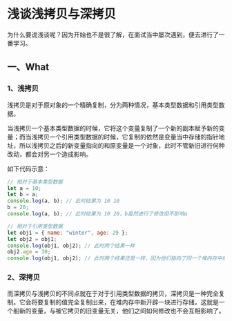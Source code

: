 # 浅谈浅拷贝与深拷贝

为什么要说浅谈呢？因为开始也不是很了解，在面试当中屡次遇到，便去进行了一番学习。

## 一、What

### 1、浅拷贝

浅拷贝是对于原对象的一个精确复制，分为两种情况，基本类型数据和引用类型数据。

当浅拷贝一个基本类型数据的时候，它将这个变量复制了一个新的副本赋予新的变量；而当浅拷贝一个引用类型数据的时候，它复制的依然是变量当中存储的指针地址，所以浅拷贝之后的新变量指向的和原变量是一个对象，此时不管新旧进行何种改动，都会对另一个造成影响。

如下代码示意：

```javascript
// 相对于基本类型数据
let a = 10;
let b = a;
console.log(a, b); // 此时结果为 10 10
b = 20;
console.log(a, b); // 此时结果为 10 20，b虽然进行了修改但不影响a

// 相对于引用类型数据
let obj1 = { name: "winter", age: 29 };
let obj2 = obj1;
console.log(obj1, obj2); // 此时两个结果一样
obj2.age = 30;
console.log(obj1, obj2); // 此时两个结果还是一样，因为他们指向了同一个堆内存中的值
```

### 2、深拷贝

而深拷贝与浅拷贝的不同点就在于对于引用类型数据的拷贝，深拷贝是一种完全复制。它会将要复制的值完全复制出来，在堆内存中新开辟一块进行存储，这就是一个船新的变量，与被它拷贝的旧变量无关，他们之间如何修改也不会互相影响了。
